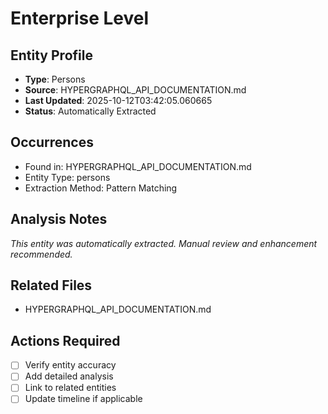 # Enterprise Level

## Entity Profile
- **Type**: Persons
- **Source**: HYPERGRAPHQL_API_DOCUMENTATION.md
- **Last Updated**: 2025-10-12T03:42:05.060665
- **Status**: Automatically Extracted

## Occurrences
- Found in: HYPERGRAPHQL_API_DOCUMENTATION.md
- Entity Type: persons
- Extraction Method: Pattern Matching

## Analysis Notes
*This entity was automatically extracted. Manual review and enhancement recommended.*

## Related Files
- HYPERGRAPHQL_API_DOCUMENTATION.md

## Actions Required
- [ ] Verify entity accuracy
- [ ] Add detailed analysis
- [ ] Link to related entities
- [ ] Update timeline if applicable
